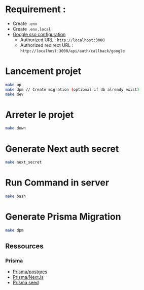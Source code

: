 # Requirement :
- Create `.env`
- Create `.env.local`
- [Google sso configuration](https://shorturl.at/mpCV6)
    - Authorized URL            : `http://localhost:3000`
    - Authorized redirect URL   : `http://localhost:3000/api/auth/callback/google`

# Lancement projet

```bash
make up
make dpm // Create migration (optional if db already exist)
make dev
```

# Arreter le projet
```bash
make down
```
# Generate Next auth secret
```bash
make next_secret
```

# Run Command in server
```bash
make bash
```

# Generate Prisma Migration
```bash
make dpm
```

## Ressources
### Prisma
- [Prisma/postgres](https://www.prisma.io/docs/concepts/database-connectors/postgresql)
- [Prisma/NextJs](https://www.prisma.io/nextjs)
- [Prisma seed](https://www.prisma.io/docs/orm/prisma-migrate/workflows/seeding#seeding-your-database-with-typescript-or-javascript)
    ```